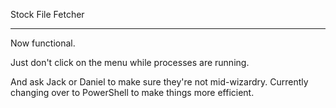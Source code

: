 Stock File Fetcher

---------------------------

Now functional.

Just don't click on the menu while processes are running.

And ask Jack or Daniel to make sure they're not mid-wizardry.
Currently changing over to PowerShell to make things more efficient.

